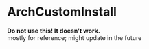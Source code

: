 # ArchCustomInstall
**Do not use this! It doesn't work.**  
mostly for reference; might update in the future

